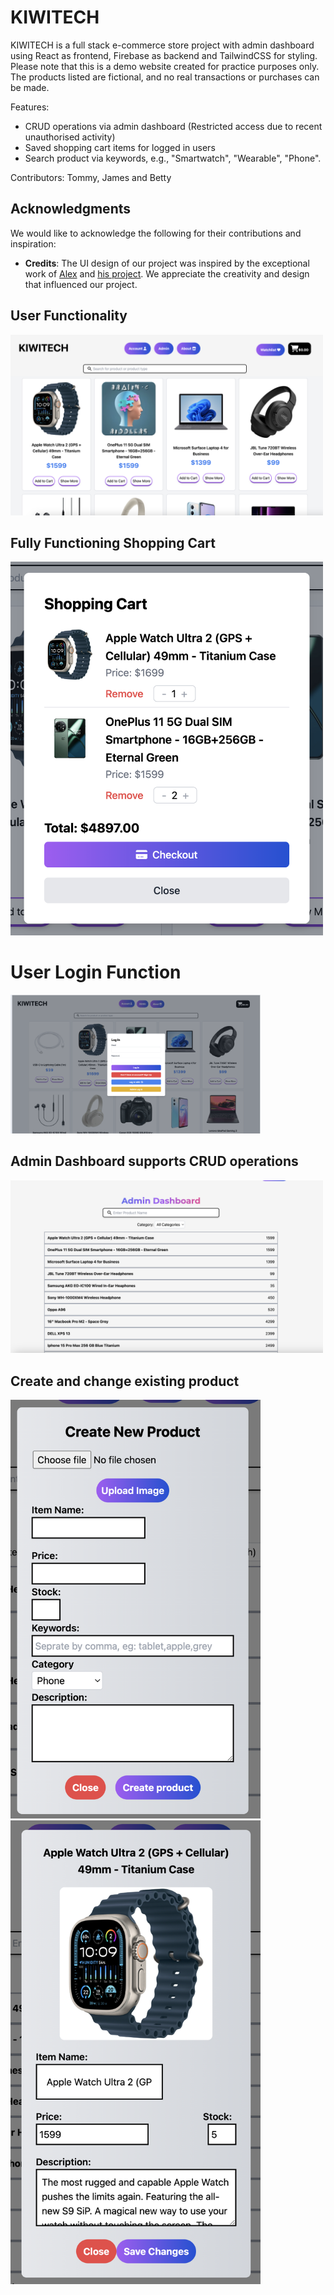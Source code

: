 # KIWITECH

KIWITECH is a full stack e-commerce store project with admin dashboard using React as frontend, Firebase as backend and TailwindCSS for styling. 
Please note that this is a demo website created for practice purposes only. The products listed are fictional, and no real transactions or purchases can be made.


Features: 
- CRUD operations via admin dashboard (Restricted access due to recent unauthorised activity)
- Saved shopping cart items for logged in users
- Search product via keywords, e.g., "Smartwatch", "Wearable", "Phone".

Contributors: Tommy, James and Betty

## Acknowledgments

We would like to acknowledge the following for their contributions and inspiration:

- **Credits**: The UI design of our project was inspired by the exceptional work of [Alex](https://github.com/alux444) and [his project](https://alux444.github.io/online-store). We appreciate the creativity and design that influenced our project.

## User Functionality

<img width="500" alt="image" src="https://github.com/xche529/tech_store/blob/main/frontend/src/images/home.png">

## Fully Functioning Shopping Cart
<img width="500" alt="image" src= "https://github.com/xche529/tech_store/blob/main/frontend/src/images/cart.png">



# User Login Function

<img width="400" alt="image" src= "https://github.com/xche529/tech_store/blob/main/frontend/src/images/login1.png">

## Admin Dashboard supports CRUD operations

<img width="500" alt="image" src= "https://github.com/xche529/tech_store/blob/main/frontend/src/images/dashboard.png">



## Create and change existing product
<img width="400" alt="image" src= "https://github.com/xche529/tech_store/blob/main/frontend/src/images/create.png">
<img width="400" alt="image" src= "https://github.com/xche529/tech_store/blob/main/frontend/src/images/admin.png">




